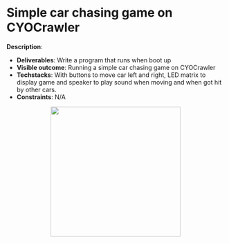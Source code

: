 # Simple car chasing game on CYOCrawler

**Description**: 
* **Deliverables**: Write a program that runs when boot up
* **Visible outcome**: Running a simple car chasing game on CYOCrawler
* **Techstacks**: With buttons to move car left and right, LED matrix to display game and speaker to play sound when moving and when got hit by other cars.
* **Constraints**: N/A

<p align="center">
    <img src="../assets/car-chasing-simple.gif" width="300"/>
</p>